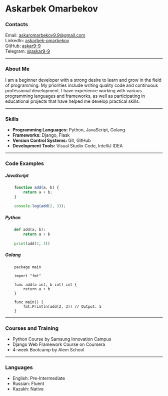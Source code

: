 

# Askarbek Omarbekov

### Сontacts

Email: askaromarbekov9.9@gmail.com  
LinkedIn: [askarbek-omarbekov](www.linkedin.com/in/askarbek-omarbekov)  
GitHub: [askar9-9](https://github.com/askar9-9)  
Telegram: [@askar9-9](https://t.me/askar9_9)  

---

### About Me
I am a beginner developer with a strong desire to learn and grow in the field of programming. My priorities include writing quality code and continuous professional development. I have experience working with various programming languages and frameworks, as well as participating in educational projects that have helped me develop practical skills.

---

### Skills
- **Programming Languages:** Python, JavaScript, Golang
- **Frameworks:** Django, Flask
- **Version Control Systems:** Git, GitHub
- **Development Tools:** Visual Studio Code, IntelliJ IDEA

---

### Code Examples

##### JavaScript
```javascript
    function add(a, b) {
        return a + b;
    }
    
    console.log(add(2, 3));
```

##### Python
```python
    def add(a, b):
        return a + b
        
    print(add(2, 3))
```

##### Golang
```golang
    package main

    import "fmt"
    
    func add(a int, b int) int {
        return a + b
    }
    
    func main() {
        fmt.Println(add(2, 3)) // Output: 5
    }
```

---

### Courses and Training
- Python Course by Samsung Innovation Campus
- Django Web Framework Course on Coursera
- 4-week Bootcamp by Alem School

---

### Languages
- English: Pre-Intermediate
- Russian: Fluent
- Kazakh: Native
